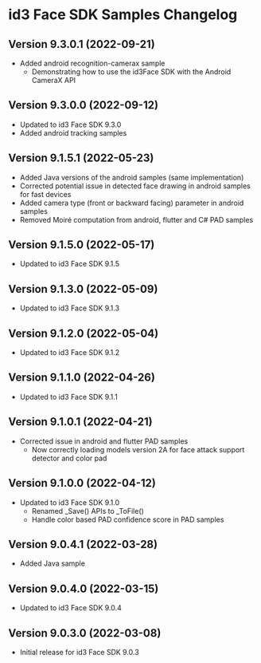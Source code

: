 # id3 Face SDK Samples Changelog
## Version 9.3.0.1 (2022-09-21)
- Added android recognition-camerax sample
    - Demonstrating how to use the id3Face SDK with the Android CameraX API

## Version 9.3.0.0 (2022-09-12)
- Updated to id3 Face SDK 9.3.0
- Added android tracking samples

## Version 9.1.5.1 (2022-05-23)
- Added Java versions of the android samples (same implementation)
- Corrected potential issue in detected face drawing in android samples for fast devices
- Added camera type (front or backward facing) parameter in android samples
- Removed Moiré computation from android, flutter and C# PAD samples

## Version 9.1.5.0 (2022-05-17)
- Updated to id3 Face SDK 9.1.5

## Version 9.1.3.0 (2022-05-09)
- Updated to id3 Face SDK 9.1.3

## Version 9.1.2.0 (2022-05-04)
- Updated to id3 Face SDK 9.1.2

## Version 9.1.1.0 (2022-04-26)
- Updated to id3 Face SDK 9.1.1

## Version 9.1.0.1 (2022-04-21)
- Corrected issue in android and flutter PAD samples
    - Now correctly loading models version 2A for face attack support detector and color pad

## Version 9.1.0.0 (2022-04-12)
- Updated to id3 Face SDK 9.1.0
    - Renamed _Save() APIs to _ToFile()
    - Handle color based PAD confidence score in PAD samples

## Version 9.0.4.1 (2022-03-28)
- Added Java sample

## Version 9.0.4.0 (2022-03-15)
- Updated to id3 Face SDK 9.0.4

## Version 9.0.3.0 (2022-03-08)
- Initial release for id3 Face SDK 9.0.3
